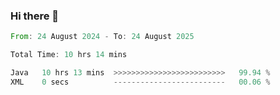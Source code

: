 ### Hi there 👋

<!--START_SECTION:waka-->

```rust
From: 24 August 2024 - To: 24 August 2025

Total Time: 10 hrs 14 mins

Java   10 hrs 13 mins  >>>>>>>>>>>>>>>>>>>>>>>>>   99.94 %
XML    0 secs          -------------------------   00.06 %
```

<!--END_SECTION:waka-->
